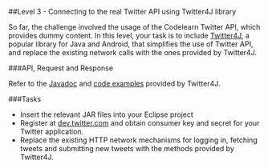 ##Level 3 - Connecting to the real Twitter API using Twitter4J library

So far, the challenge involved the usage of the Codelearn Twitter API, which provides dummy content. In this level, your task is to include [Twitter4J](http://twitter4j.org/en/index.html), a popular library for Java and Android, that simplifies the use of Twitter API, and replace the existing network calls with the ones provided by Twitter4J.

###API, Request and Response

Refer to the [Javadoc](http://twitter4j.org/en/javadoc.html) and [code examples](http://twitter4j.org/en/code-examples.html) provided by Twitter4J.

###Tasks
* Insert the relevant JAR files into your Eclipse project
* Register at [dev.twitter.com](https://dev.twitter.com) and obtain consumer key and secret for your Twitter application.
* Replace the existing HTTP network mechanisms for logging in, fetching tweets and submitting new tweets with the methods provided by Twitter4J.

